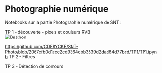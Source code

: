 # Photographie numérique

Notebooks sur la partie Photographie numérique de SNT :

TP 1 - découverte - pixels et couleurs RVB   
[![Basthon](https://basthon.fr/theme/assets/img/basthon.svg)](https://notebook.basthon.fr/?from=https://raw.githubusercontent.com/CDERYCKE/SNT-Photo/master/TP1/TP1.ipynb)  

https://github.com/CDERYCKE/SNT-Photo/blob/2067cfb0d1ecc2cd9364cbb3539d2dad64d77bcd/TP1/TP1.ipynb 
TP 2 - Filtres  

TP 3 - Détection de contours  
